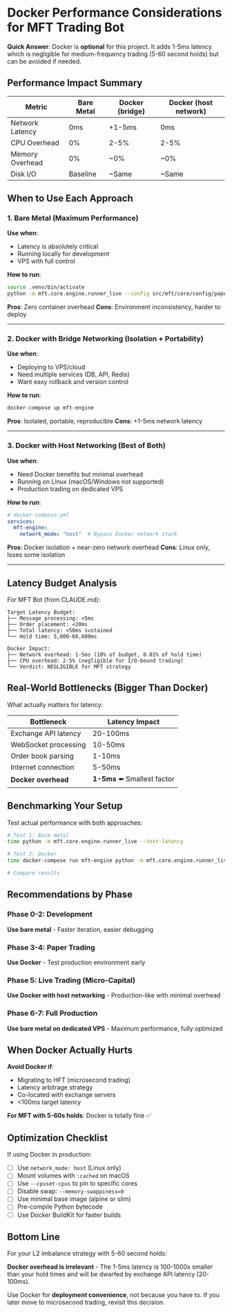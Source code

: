 # Docker Performance Considerations for MFT Trading Bot

**Quick Answer**: Docker is **optional** for this project. It adds 1-5ms latency which is negligible for medium-frequency trading (5-60 second holds) but can be avoided if needed.

## Performance Impact Summary

| Metric | Bare Metal | Docker (bridge) | Docker (host network) |
|--------|------------|-----------------|----------------------|
| Network Latency | 0ms | +1-5ms | 0ms |
| CPU Overhead | 0% | 2-5% | 2-5% |
| Memory Overhead | 0% | ~0% | ~0% |
| Disk I/O | Baseline | ~Same | ~Same |

## When to Use Each Approach

### 1. Bare Metal (Maximum Performance)
**Use when**:
- Latency is absolutely critical
- Running locally for development
- VPS with full control

**How to run**:
```bash
source .venv/bin/activate
python -m mft.core.engine.runner_live --config src/mft/core/config/paper.yaml
```

**Pros**: Zero container overhead
**Cons**: Environment inconsistency, harder to deploy

---

### 2. Docker with Bridge Networking (Isolation + Portability)
**Use when**:
- Deploying to VPS/cloud
- Need multiple services (DB, API, Redis)
- Want easy rollback and version control

**How to run**:
```bash
docker-compose up mft-engine
```

**Pros**: Isolated, portable, reproducible
**Cons**: +1-5ms network latency

---

### 3. Docker with Host Networking (Best of Both)
**Use when**:
- Need Docker benefits but minimal overhead
- Running on Linux (macOS/Windows not supported)
- Production trading on dedicated VPS

**How to run**:
```yaml
# docker-compose.yml
services:
  mft-engine:
    network_mode: "host"  # Bypass Docker network stack
```

**Pros**: Docker isolation + near-zero network overhead
**Cons**: Linux only, loses some isolation

---

## Latency Budget Analysis

For MFT Bot (from CLAUDE.md):

```
Target Latency Budget:
├── Message processing: <5ms
├── Order placement: <20ms
├── Total latency: <50ms sustained
└── Hold time: 5,000-60,000ms

Docker Impact:
├── Network overhead: 1-5ms (10% of budget, 0.01% of hold time)
├── CPU overhead: 2-5% (negligible for I/O-bound trading)
└── Verdict: NEGLIGIBLE for MFT strategy
```

## Real-World Bottlenecks (Bigger Than Docker)

What actually matters for latency:

| Bottleneck | Latency Impact |
|------------|----------------|
| Exchange API latency | 20-100ms |
| WebSocket processing | 10-50ms |
| Order book parsing | 1-10ms |
| Internet connection | 5-50ms |
| **Docker overhead** | **1-5ms** ⬅️ Smallest factor |

## Benchmarking Your Setup

Test actual performance with both approaches:

```bash
# Test 1: Bare metal
time python -m mft.core.engine.runner_live --test-latency

# Test 2: Docker
time docker-compose run mft-engine python -m mft.core.engine.runner_live --test-latency

# Compare results
```

## Recommendations by Phase

### Phase 0-2: Development
**Use bare metal** - Faster iteration, easier debugging

### Phase 3-4: Paper Trading
**Use Docker** - Test production environment early

### Phase 5: Live Trading (Micro-Capital)
**Use Docker with host networking** - Production-like with minimal overhead

### Phase 6-7: Full Production
**Use bare metal on dedicated VPS** - Maximum performance, fully optimized

## When Docker Actually Hurts

**Avoid Docker if**:
- Migrating to HFT (microsecond trading)
- Latency arbitrage strategy
- Co-located with exchange servers
- <100ms target latency

**For MFT with 5-60s holds**: Docker is totally fine ✅

## Optimization Checklist

If using Docker in production:

- [ ] Use `network_mode: host` (Linux only)
- [ ] Mount volumes with `:cached` on macOS
- [ ] Use `--cpuset-cpus` to pin to specific cores
- [ ] Disable swap: `--memory-swappiness=0`
- [ ] Use minimal base image (alpine or slim)
- [ ] Pre-compile Python bytecode
- [ ] Use Docker BuildKit for faster builds

## Bottom Line

For your L2 imbalance strategy with 5-60 second holds:

**Docker overhead is irrelevant** - The 1-5ms latency is 100-1000x smaller than your hold times and will be dwarfed by exchange API latency (20-100ms).

Use Docker for **deployment convenience**, not because you have to. If you later move to microsecond trading, revisit this decision.
